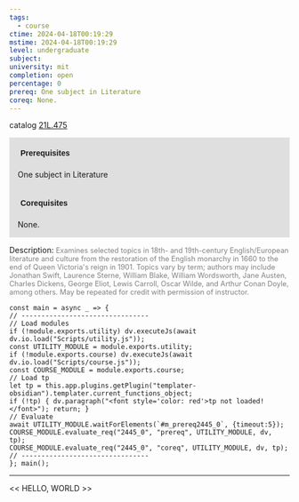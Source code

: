 ```yaml
---
tags:
  - course
ctime: 2024-04-18T00:19:29
mstime: 2024-04-18T00:19:29
level: undergraduate
subject: 
university: mit
completion: open
percentage: 0
prereq: One subject in Literature
coreq: None.
---
```


catalog [21L.475](http://student.mit.edu/catalog/m21La.html#21L.475)

<span style="display: block; padding: 15px; background-color: rgb(100, 100, 100, 0.2);"><font id="m_prereq2445_0" style="display: block; font-family: Arial, sans-serif; font-weight: bold; padding: 5px">Prerequisites</font><br><span id="prereq2445_0">One subject in Literature</span></span>
<span style="display: block; padding: 15px; background-color: rgb(100, 100, 100, 0.2);"><font id="m_coreq2445_0" style="display: block; font-family: Arial, sans-serif; font-weight: bold; padding: 5px">Corequisites</font><br><span id="coreq2445_0">None.</span></span>

<font style="">Description:</font>
<font style="color: grey; font-size: 0.8rem;">Examines selected topics in 18th- and 19th-century English/European literature and culture from the restoration of the English monarchy in 1660 to the end of Queen Victoria's reign in 1901. Topics vary by term; authors may include Jonathan Swift, Laurence Sterne, William Blake, William Wordsworth, Jane Austen, Charles Dickens, George Eliot, Lewis Carroll, Oscar Wilde, and Arthur Conan Doyle, among others. May be repeated for credit with permission of instructor.</font>

```dataviewjs
const main = async _ => {
// --------------------------------
// Load modules
if (!module.exports.utility) dv.executeJs(await dv.io.load("Scripts/utility.js"));
const UTILITY_MODULE = module.exports.utility;
if (!module.exports.course) dv.executeJs(await dv.io.load("Scripts/course.js"));
const COURSE_MODULE = module.exports.course;
// Load tp
let tp = this.app.plugins.getPlugin("templater-obsidian").templater.current_functions_object;
if (!tp) { dv.paragraph("<font style='color: red'>tp not loaded!</font>"); return; }
// Evaluate
await UTILITY_MODULE.waitForElements(`#m_prereq2445_0`, {timeout:5});
COURSE_MODULE.evaluate_req("2445_0", "prereq", UTILITY_MODULE, dv, tp);
COURSE_MODULE.evaluate_req("2445_0", "coreq", UTILITY_MODULE, dv, tp);
// --------------------------------
}; main();
```

---

<< HELLO, WORLD >>

